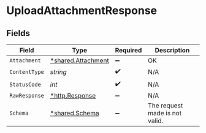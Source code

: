 # UploadAttachmentResponse


## Fields

| Field                                                   | Type                                                    | Required                                                | Description                                             |
| ------------------------------------------------------- | ------------------------------------------------------- | ------------------------------------------------------- | ------------------------------------------------------- |
| `Attachment`                                            | [*shared.Attachment](../../models/shared/attachment.md) | :heavy_minus_sign:                                      | OK                                                      |
| `ContentType`                                           | *string*                                                | :heavy_check_mark:                                      | N/A                                                     |
| `StatusCode`                                            | *int*                                                   | :heavy_check_mark:                                      | N/A                                                     |
| `RawResponse`                                           | [*http.Response](https://pkg.go.dev/net/http#Response)  | :heavy_minus_sign:                                      | N/A                                                     |
| `Schema`                                                | [*shared.Schema](../../models/shared/schema.md)         | :heavy_minus_sign:                                      | The request made is not valid.                          |